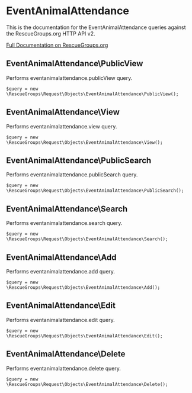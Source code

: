 # EventAnimalAttendance

This is the documentation for the EventAnimalAttendance queries against the RescueGroups.org HTTP API v2.

[Full Documentation on RescueGroups.org](https://userguide.rescuegroups.org/display/APIDG/Object+definitions#Objectdefinitions-)

## EventAnimalAttendance\PublicView

Performs eventanimalattendance.publicView query.

    $query = new \RescueGroups\Request\Objects\EventAnimalAttendance\PublicView();


## EventAnimalAttendance\View

Performs eventanimalattendance.view query.

    $query = new \RescueGroups\Request\Objects\EventAnimalAttendance\View();


## EventAnimalAttendance\PublicSearch

Performs eventanimalattendance.publicSearch query.

    $query = new \RescueGroups\Request\Objects\EventAnimalAttendance\PublicSearch();


## EventAnimalAttendance\Search

Performs eventanimalattendance.search query.

    $query = new \RescueGroups\Request\Objects\EventAnimalAttendance\Search();


## EventAnimalAttendance\Add

Performs eventanimalattendance.add query.

    $query = new \RescueGroups\Request\Objects\EventAnimalAttendance\Add();


## EventAnimalAttendance\Edit

Performs eventanimalattendance.edit query.

    $query = new \RescueGroups\Request\Objects\EventAnimalAttendance\Edit();


## EventAnimalAttendance\Delete

Performs eventanimalattendance.delete query.

    $query = new \RescueGroups\Request\Objects\EventAnimalAttendance\Delete();



